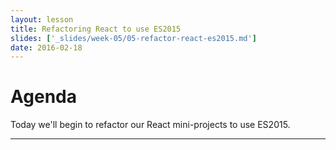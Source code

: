 ```yaml
---
layout: lesson
title: Refactoring React to use ES2015
slides: ['_slides/week-05/05-refactor-react-es2015.md']
date: 2016-02-18
---
```


# Agenda

Today we'll begin to refactor our React mini-projects to use ES2015.

---
